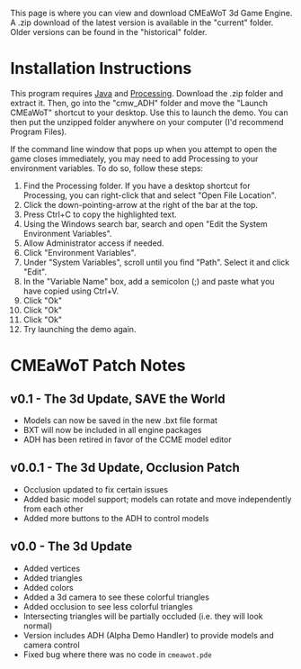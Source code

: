 This page is where you can view and download CMEaWoT 3d Game Engine. A .zip download of the latest version is available in the "current" folder. Older versions can be found in the "historical" folder.

# Installation Instructions

This program requires [Java](https://www.oracle.com/java/technologies/downloads/) and [Processing](https://processing.org/download). Download the .zip folder and extract it. Then, go into the "cmw_ADH" folder and move the "Launch CMEaWoT" shortcut to your desktop. Use this to launch the demo. You can then put the unzipped folder anywhere on your computer (I'd recommend Program Files).

If the command line window that pops up when you attempt to open the game closes immediately, you may need to add Processing to your environment variables. To do so, follow these steps:

1. Find the Processing folder. If you have a desktop shortcut for Processing, you can right-click that and select "Open File Location".
2. Click the down-pointing-arrow at the right of the bar at the top.
3. Press Ctrl+C to copy the highlighted text.
4. Using the Windows search bar, search and open "Edit the System Environment Variables".
5. Allow Administrator access if needed.
6. Click "Environment Variables".
7. Under "System Variables", scroll until you find "Path". Select it and click "Edit".
8. In the "Variable Name" box, add a semicolon (;) and paste what you have copied using Ctrl+V.
9. Click "Ok"
10. Click "Ok"
11. Click "Ok"
12. Try launching the demo again.

# CMEaWoT Patch Notes

## v0.1 - The 3d Update, SAVE the World
- Models can now be saved in the new .bxt file format
- BXT will now be included in all engine packages
- ADH has been retired in favor of the CCME model editor

## v0.0.1 - The 3d Update, Occlusion Patch
- Occlusion updated to fix certain issues
- Added basic model support; models can rotate and move independently from each other
- Added more buttons to the ADH to control models

## v0.0 - The 3d Update
- Added vertices
- Added triangles
- Added colors
- Added a 3d camera to see these colorful triangles
- Added occlusion to see less colorful triangles
- Intersecting triangles will be partially occluded (i.e. they will look normal)
- Version includes ADH (Alpha Demo Handler) to provide models and camera control
- Fixed bug where there was no code in `cmeawot.pde`
